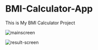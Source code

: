 # BMI-Calculator-App
This is My BMI Calculator Project


![mainscreen](https://github.com/eyaqubali/BMI-Calculator-App/assets/110663925/78d8a952-a1a9-4727-ad5d-ec2961709fdb)

![result-screen](https://github.com/eyaqubali/BMI-Calculator-App/assets/110663925/8d67f22d-37d2-49eb-93d7-f9b06c62f3a4)
